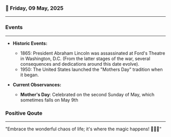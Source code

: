 ### 📅 Friday, 09 May, 2025
------
### Events
------
- **Historic Events:**
  - 1865: President Abraham Lincoln was assassinated at Ford's Theatre in Washington, D.C. (From the latter stages of the war, several consequences and dedications around this date evolve).
  - 1950: The United States launched the "Mothers Day" tradition when it began.

- **Current Observances:**
  - **Mother's Day**: Celebrated on the second Sunday of May, which sometimes falls on May 9th
### Positive Qoute
------
"Embrace the wonderful chaos of life; it's where the magic happens! 🌈✨🌟"
